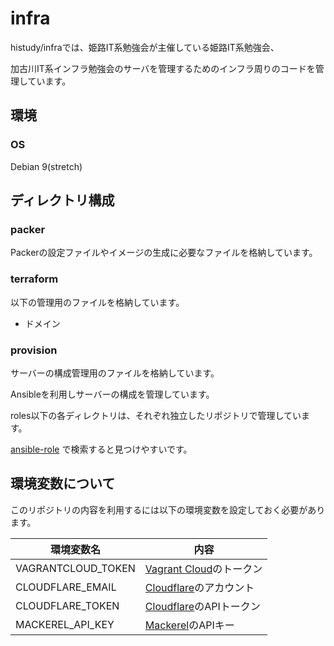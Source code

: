 # infra

histudy/infraでは、姫路IT系勉強会が主催している姫路IT系勉強会、

加古川IT系インフラ勉強会のサーバを管理するためのインフラ周りのコードを管理しています。

環境
---------------------------

### OS

Debian 9(stretch)

ディレクトリ構成
---------------------------

### packer

Packerの設定ファイルやイメージの生成に必要なファイルを格納しています。

### terraform

以下の管理用のファイルを格納しています。

* ドメイン

### provision

サーバーの構成管理用のファイルを格納しています。

Ansibleを利用しサーバーの構成を管理しています。

roles以下の各ディレクトリは、それぞれ独立したリポジトリで管理しています。

[ansible-role](https://github.com/histudy?q=ansible-role) で検索すると見つけやすいです。

環境変数について
---------------------------

このリポジトリの内容を利用するには以下の環境変数を設定しておく必要があります。

| 環境変数名         | 内容                                     |
| ------------------ | ---------------------------------------- |
| VAGRANTCLOUD_TOKEN | [Vagrant Cloud][vagrant_cloud]のトークン |
| CLOUDFLARE_EMAIL   | [Cloudflare][cloudflare]のアカウント     |
| CLOUDFLARE_TOKEN   | [Cloudflare][cloudflare]のAPIトークン    |
| MACKEREL_API_KEY   | [Mackerel][mackerel]のAPIキー            |

[vagrant_cloud]: https://app.vagrantup.com/histudy/
[cloudflare]: https://www.cloudflare.com/
[mackerel]: https://mackerel.io/
[histudy]: https://histudy.jp/
